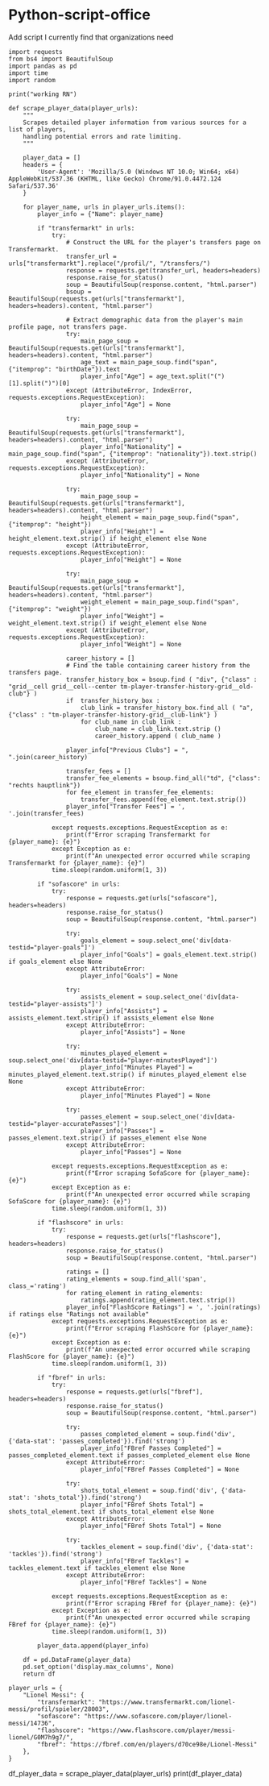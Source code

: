# Python-script-office
Add script I currently find that organizations need 







    import requests
    from bs4 import BeautifulSoup
    import pandas as pd
    import time
    import random

    print("working RN")

    def scrape_player_data(player_urls):
        """
        Scrapes detailed player information from various sources for a list of players,
        handling potential errors and rate limiting.
        """

        player_data = []
        headers = {
            'User-Agent': 'Mozilla/5.0 (Windows NT 10.0; Win64; x64) AppleWebKit/537.36 (KHTML, like Gecko) Chrome/91.0.4472.124 Safari/537.36'
        }

        for player_name, urls in player_urls.items():
            player_info = {"Name": player_name}

            if "transfermarkt" in urls:
                try:
                    # Construct the URL for the player's transfers page on Transfermarkt.
                    transfer_url = urls["transfermarkt"].replace("/profil/", "/transfers/")
                    response = requests.get(transfer_url, headers=headers)
                    response.raise_for_status()
                    soup = BeautifulSoup(response.content, "html.parser")
                    bsoup = BeautifulSoup(requests.get(urls["transfermarkt"], headers=headers).content, "html.parser")

                    # Extract demographic data from the player's main profile page, not transfers page.
                    try:
                        main_page_soup = BeautifulSoup(requests.get(urls["transfermarkt"], headers=headers).content, "html.parser")
                        age_text = main_page_soup.find("span", {"itemprop": "birthDate"}).text
                        player_info["Age"] = age_text.split("(")[1].split(")")[0]
                    except (AttributeError, IndexError, requests.exceptions.RequestException):
                        player_info["Age"] = None

                    try:
                        main_page_soup = BeautifulSoup(requests.get(urls["transfermarkt"], headers=headers).content, "html.parser")
                        player_info["Nationality"] = main_page_soup.find("span", {"itemprop": "nationality"}).text.strip()
                    except (AttributeError, requests.exceptions.RequestException):
                        player_info["Nationality"] = None

                    try:
                        main_page_soup = BeautifulSoup(requests.get(urls["transfermarkt"], headers=headers).content, "html.parser")
                        height_element = main_page_soup.find("span", {"itemprop": "height"})
                        player_info["Height"] = height_element.text.strip() if height_element else None
                    except (AttributeError, requests.exceptions.RequestException):
                        player_info["Height"] = None

                    try:
                        main_page_soup = BeautifulSoup(requests.get(urls["transfermarkt"], headers=headers).content, "html.parser")
                        weight_element = main_page_soup.find("span", {"itemprop": "weight"})
                        player_info["Weight"] = weight_element.text.strip() if weight_element else None
                    except (AttributeError, requests.exceptions.RequestException):
                        player_info["Weight"] = None

                    career_history = []
                    # Find the table containing career history from the transfers page.
                    transfer_history_box = bsoup.find ( "div", {"class" : "grid__cell grid__cell--center tm-player-transfer-history-grid__old-club"} )
                    if  transfer_history_box :
                        club_link = transfer_history_box.find_all ( "a", {"class" : "tm-player-transfer-history-grid__club-link"} )
                        for club_name in club_link :
                            club_name = club_link.text.strip ()
                            career_history.append ( club_name )

                    player_info["Previous Clubs"] = ", ".join(career_history)

                    transfer_fees = []
                    transfer_fee_elements = bsoup.find_all("td", {"class": "rechts hauptlink"})
                    for fee_element in transfer_fee_elements:
                        transfer_fees.append(fee_element.text.strip())
                    player_info["Transfer Fees"] = ', '.join(transfer_fees)

                except requests.exceptions.RequestException as e:
                    print(f"Error scraping Transfermarkt for {player_name}: {e}")
                except Exception as e:
                    print(f"An unexpected error occurred while scraping Transfermarkt for {player_name}: {e}")
                time.sleep(random.uniform(1, 3))

            if "sofascore" in urls:
                try:
                    response = requests.get(urls["sofascore"], headers=headers)
                    response.raise_for_status()
                    soup = BeautifulSoup(response.content, "html.parser")

                    try:
                        goals_element = soup.select_one('div[data-testid="player-goals"]')
                        player_info["Goals"] = goals_element.text.strip() if goals_element else None
                    except AttributeError:
                        player_info["Goals"] = None

                    try:
                        assists_element = soup.select_one('div[data-testid="player-assists"]')
                        player_info["Assists"] = assists_element.text.strip() if assists_element else None
                    except AttributeError:
                        player_info["Assists"] = None

                    try:
                        minutes_played_element = soup.select_one('div[data-testid="player-minutesPlayed"]')
                        player_info["Minutes Played"] = minutes_played_element.text.strip() if minutes_played_element else None
                    except AttributeError:
                        player_info["Minutes Played"] = None

                    try:
                        passes_element = soup.select_one('div[data-testid="player-accuratePasses"]')
                        player_info["Passes"] = passes_element.text.strip() if passes_element else None
                    except AttributeError:
                        player_info["Passes"] = None

                except requests.exceptions.RequestException as e:
                    print(f"Error scraping SofaScore for {player_name}: {e}")
                except Exception as e:
                    print(f"An unexpected error occurred while scraping SofaScore for {player_name}: {e}")
                time.sleep(random.uniform(1, 3))

            if "flashscore" in urls:
                try:
                    response = requests.get(urls["flashscore"], headers=headers)
                    response.raise_for_status()
                    soup = BeautifulSoup(response.content, "html.parser")

                    ratings = []
                    rating_elements = soup.find_all('span', class_='rating')
                    for rating_element in rating_elements:
                        ratings.append(rating_element.text.strip())
                    player_info["FlashScore Ratings"] = ', '.join(ratings) if ratings else "Ratings not available"
                except requests.exceptions.RequestException as e:
                    print(f"Error scraping FlashScore for {player_name}: {e}")
                except Exception as e:
                    print(f"An unexpected error occurred while scraping FlashScore for {player_name}: {e}")
                time.sleep(random.uniform(1, 3))

            if "fbref" in urls:
                try:
                    response = requests.get(urls["fbref"], headers=headers)
                    response.raise_for_status()
                    soup = BeautifulSoup(response.content, "html.parser")

                    try:
                        passes_completed_element = soup.find('div', {'data-stat': 'passes_completed'}).find('strong')
                        player_info["FBref Passes Completed"] = passes_completed_element.text if passes_completed_element else None
                    except AttributeError:
                        player_info["FBref Passes Completed"] = None

                    try:
                        shots_total_element = soup.find('div', {'data-stat': 'shots_total'}).find('strong')
                        player_info["FBref Shots Total"] = shots_total_element.text if shots_total_element else None
                    except AttributeError:
                        player_info["FBref Shots Total"] = None
    
                    try:
                        tackles_element = soup.find('div', {'data-stat': 'tackles'}).find('strong')
                        player_info["FBref Tackles"] = tackles_element.text if tackles_element else None
                    except AttributeError:
                        player_info["FBref Tackles"] = None

                except requests.exceptions.RequestException as e:
                    print(f"Error scraping FBref for {player_name}: {e}")
                except Exception as e:
                    print(f"An unexpected error occurred while scraping FBref for {player_name}: {e}")
                time.sleep(random.uniform(1, 3))

            player_data.append(player_info)

        df = pd.DataFrame(player_data)
        pd.set_option('display.max_columns', None)
        return df

    player_urls = {
        "Lionel Messi": {
            "transfermarkt": "https://www.transfermarkt.com/lionel-messi/profil/spieler/28003",
            "sofascore": "https://www.sofascore.com/player/lionel-messi/14736",
            "flashscore": "https://www.flashscore.com/player/messi-lionel/G0M7h9g7/",
            "fbref": "https://fbref.com/en/players/d70ce98e/Lionel-Messi"
        },
    }

df_player_data = scrape_player_data(player_urls)
print(df_player_data)
